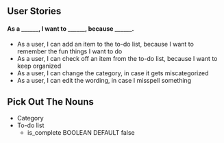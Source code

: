 ## User Stories

#### As a ______, I want to ______, because ______.

* As a user, I can add an item to the to-do list, because I want to remember the fun things I want to do
* As a user, I can check off an item from the to-do list, because I want to keep organized 
* As a user, I can change the category, in case it gets miscategorized
* As a user, I can edit the wording, in case I misspell something

## Pick Out The Nouns
* Category
* To-do list
  * is_complete BOOLEAN DEFAULT false
